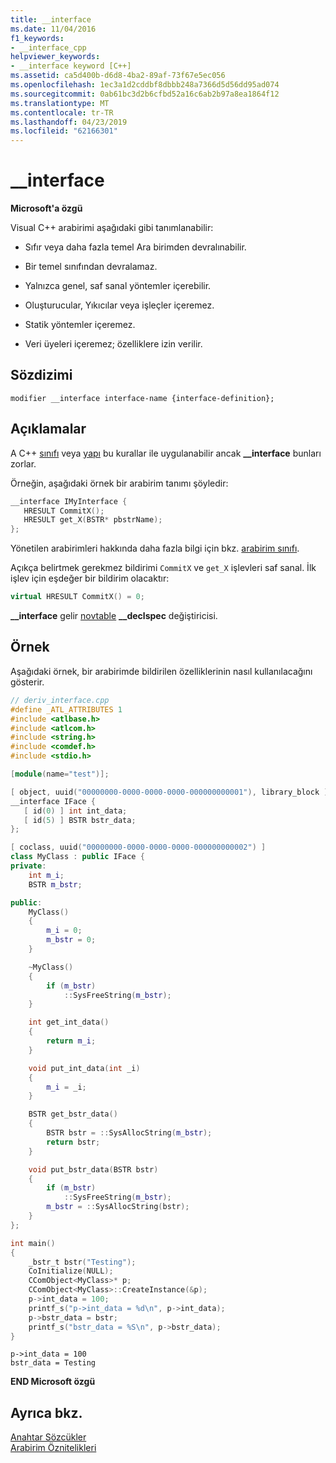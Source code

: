 ```yaml
---
title: __interface
ms.date: 11/04/2016
f1_keywords:
- __interface_cpp
helpviewer_keywords:
- __interface keyword [C++]
ms.assetid: ca5d400b-d6d8-4ba2-89af-73f67e5ec056
ms.openlocfilehash: 1ec3a1d2cddbf8dbbb248a7366d5d56dd95ad074
ms.sourcegitcommit: 0ab61bc3d2b6cfbd52a16c6ab2b97a8ea1864f12
ms.translationtype: MT
ms.contentlocale: tr-TR
ms.lasthandoff: 04/23/2019
ms.locfileid: "62166301"
---
```

# <a name="interface"></a>__interface

**Microsoft'a özgü**

Visual C++ arabirimi aşağıdaki gibi tanımlanabilir:

- Sıfır veya daha fazla temel Ara birimden devralınabilir.

- Bir temel sınıfından devralamaz.

- Yalnızca genel, saf sanal yöntemler içerebilir.

- Oluşturucular, Yıkıcılar veya işleçler içeremez.

- Statik yöntemler içeremez.

- Veri üyeleri içeremez; özelliklere izin verilir.

## <a name="syntax"></a>Sözdizimi

```
modifier __interface interface-name {interface-definition};
```

## <a name="remarks"></a>Açıklamalar

A C++ [sınıfı](../cpp/class-cpp.md) veya [yapı](../cpp/struct-cpp.md) bu kurallar ile uygulanabilir ancak **__interface** bunları zorlar.

Örneğin, aşağıdaki örnek bir arabirim tanımı şöyledir:

```cpp
__interface IMyInterface {
   HRESULT CommitX();
   HRESULT get_X(BSTR* pbstrName);
};
```

Yönetilen arabirimleri hakkında daha fazla bilgi için bkz. [arabirim sınıfı](../extensions/interface-class-cpp-component-extensions.md).

Açıkça belirtmek gerekmez bildirimi `CommitX` ve `get_X` işlevleri saf sanal. İlk işlev için eşdeğer bir bildirim olacaktır:

```cpp
virtual HRESULT CommitX() = 0;
```

**__interface** gelir [novtable](../cpp/novtable.md) **__declspec** değiştiricisi.

## <a name="example"></a>Örnek

Aşağıdaki örnek, bir arabirimde bildirilen özelliklerinin nasıl kullanılacağını gösterir.

```cpp
// deriv_interface.cpp
#define _ATL_ATTRIBUTES 1
#include <atlbase.h>
#include <atlcom.h>
#include <string.h>
#include <comdef.h>
#include <stdio.h>

[module(name="test")];

[ object, uuid("00000000-0000-0000-0000-000000000001"), library_block ]
__interface IFace {
   [ id(0) ] int int_data;
   [ id(5) ] BSTR bstr_data;
};

[ coclass, uuid("00000000-0000-0000-0000-000000000002") ]
class MyClass : public IFace {
private:
    int m_i;
    BSTR m_bstr;

public:
    MyClass()
    {
        m_i = 0;
        m_bstr = 0;
    }

    ~MyClass()
    {
        if (m_bstr)
            ::SysFreeString(m_bstr);
    }

    int get_int_data()
    {
        return m_i;
    }

    void put_int_data(int _i)
    {
        m_i = _i;
    }

    BSTR get_bstr_data()
    {
        BSTR bstr = ::SysAllocString(m_bstr);
        return bstr;
    }

    void put_bstr_data(BSTR bstr)
    {
        if (m_bstr)
            ::SysFreeString(m_bstr);
        m_bstr = ::SysAllocString(bstr);
    }
};

int main()
{
    _bstr_t bstr("Testing");
    CoInitialize(NULL);
    CComObject<MyClass>* p;
    CComObject<MyClass>::CreateInstance(&p);
    p->int_data = 100;
    printf_s("p->int_data = %d\n", p->int_data);
    p->bstr_data = bstr;
    printf_s("bstr_data = %S\n", p->bstr_data);
}
```

```Output
p->int_data = 100
bstr_data = Testing
```

**END Microsoft özgü**

## <a name="see-also"></a>Ayrıca bkz.

[Anahtar Sözcükler](../cpp/keywords-cpp.md)<br/>
[Arabirim Öznitelikleri](../windows/attributes/interface-attributes.md)